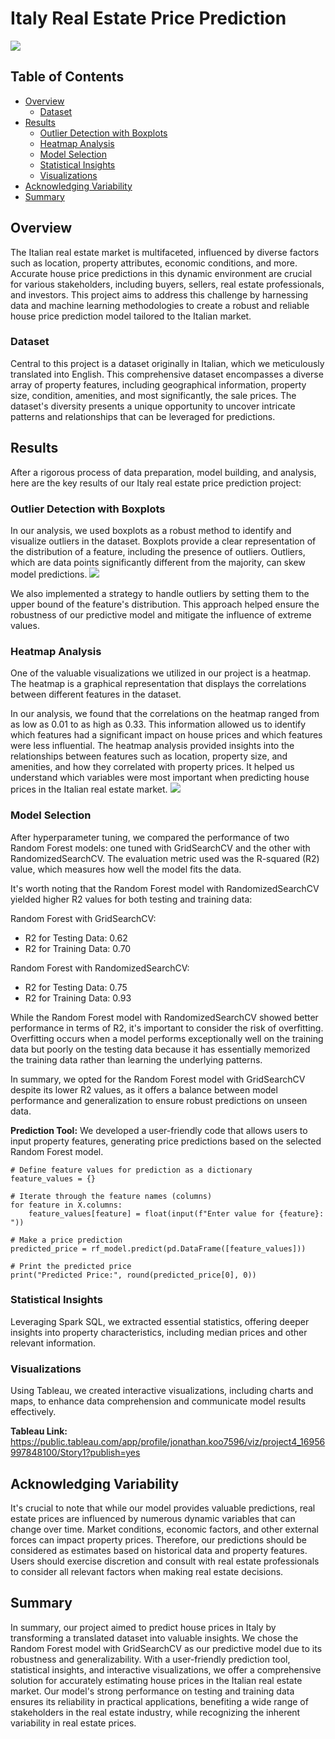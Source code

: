 # Italy Real Estate Price Prediction

![](Images/housing.jpg)

## Table of Contents
- [Overview](#overview)
    - [Dataset](#dataset)
- [Results](#results)
    - [Outlier Detection with Boxplots](#outlier-detection-with-boxplots)
    - [Heatmap Analysis](#heatmap-analysis)
    - [Model Selection](#model-selection)
    - [Statistical Insights](#statistical-insights)
    - [Visualizations](#visualizations)
- [Acknowledging Variability](#acknowledging-variability)
- [Summary](#summary)

## Overview
The Italian real estate market is multifaceted, influenced by diverse factors such as location, property attributes, economic conditions, and more. Accurate house price predictions in this dynamic environment are crucial for various stakeholders, including buyers, sellers, real estate professionals, and investors. This project aims to address this challenge by harnessing data and machine learning methodologies to create a robust and reliable house price prediction model tailored to the Italian market.

### Dataset
Central to this project is a dataset originally in Italian, which we meticulously translated into English. This comprehensive dataset encompasses a diverse array of property features, including geographical information, property size, condition, amenities, and most significantly, the sale prices. The dataset's diversity presents a unique opportunity to uncover intricate patterns and relationships that can be leveraged for predictions.

## Results
After a rigorous process of data preparation, model building, and analysis, here are the key results of our Italy real estate price prediction project:

### Outlier Detection with Boxplots
In our analysis, we used boxplots as a robust method to identify and visualize outliers in the dataset. Boxplots provide a clear representation of the distribution of a feature, including the presence of outliers. Outliers, which are data points significantly different from the majority, can skew model predictions.
![](Images/boxplot.png)

We also implemented a strategy to handle outliers by setting them to the upper bound of the feature's distribution. This approach helped ensure the robustness of our predictive model and mitigate the influence of extreme values.

### Heatmap Analysis
One of the valuable visualizations we utilized in our project is a heatmap. The heatmap is a graphical representation that displays the correlations between different features in the dataset.

In our analysis, we found that the correlations on the heatmap ranged from as low as 0.01 to as high as 0.33. This information allowed us to identify which features had a significant impact on house prices and which features were less influential. The heatmap analysis provided insights into the relationships between features such as location, property size, and amenities, and how they correlated with property prices. It helped us understand which variables were most important when predicting house prices in the Italian real estate market.
![](Images/heatmap.png)

### Model Selection
After hyperparameter tuning, we compared the performance of two Random Forest models: one tuned with GridSearchCV and the other with RandomizedSearchCV. The evaluation metric used was the R-squared (R2) value, which measures how well the model fits the data.

It's worth noting that the Random Forest model with RandomizedSearchCV yielded higher R2 values for both testing and training data:

Random Forest with GridSearchCV:
- R2 for Testing Data: 0.62
- R2 for Training Data: 0.70

Random Forest with RandomizedSearchCV:
- R2 for Testing Data: 0.75
- R2 for Training Data: 0.93

While the Random Forest model with RandomizedSearchCV showed better performance in terms of R2, it's important to consider the risk of overfitting. Overfitting occurs when a model performs exceptionally well on the training data but poorly on the testing data because it has essentially memorized the training data rather than learning the underlying patterns.

In summary, we opted for the Random Forest model with GridSearchCV despite its lower R2 values, as it offers a balance between model performance and generalization to ensure robust predictions on unseen data.

**Prediction Tool:** We developed a user-friendly code that allows users to input property features, generating price predictions based on the selected Random Forest model.

    # Define feature values for prediction as a dictionary
    feature_values = {}

    # Iterate through the feature names (columns)
    for feature in X.columns:
        feature_values[feature] = float(input(f"Enter value for {feature}: "))

    # Make a price prediction
    predicted_price = rf_model.predict(pd.DataFrame([feature_values]))

    # Print the predicted price
    print("Predicted Price:", round(predicted_price[0], 0))

### Statistical Insights 
Leveraging Spark SQL, we extracted essential statistics, offering deeper insights into property characteristics, including median prices and other relevant information.

### Visualizations 
Using Tableau, we created interactive visualizations, including charts and maps, to enhance data comprehension and communicate model results effectively.

**Tableau Link:** https://public.tableau.com/app/profile/jonathan.koo7596/viz/project4_16956997848100/Story1?publish=yes

## Acknowledging Variability
It's crucial to note that while our model provides valuable predictions, real estate prices are influenced by numerous dynamic variables that can change over time. Market conditions, economic factors, and other external forces can impact property prices. Therefore, our predictions should be considered as estimates based on historical data and property features. Users should exercise discretion and consult with real estate professionals to consider all relevant factors when making real estate decisions.

## Summary
In summary, our project aimed to predict house prices in Italy by transforming a translated dataset into valuable insights. We chose the Random Forest model with GridSearchCV as our predictive model due to its robustness and generalizability. With a user-friendly prediction tool, statistical insights, and interactive visualizations, we offer a comprehensive solution for accurately estimating house prices in the Italian real estate market. Our model's strong performance on testing and training data ensures its reliability in practical applications, benefiting a wide range of stakeholders in the real estate industry, while recognizing the inherent variability in real estate prices.
